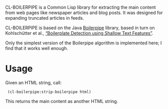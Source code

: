 CL-BOILERPIPE is a Common Lisp library for extracting the main content
from web pages like newspaper articles and blog posts. It was designed for expanding truncated articles in feeds.

CL-BOILERPIPE is based on the Java [Boilerpipe][] library, based in
turn on Kohlschütter et al.,
[“Boilerplate Detection using Shallow Text Features”][paper].

Only the simplest version of the Boilerpipe algorithm is implemented
here; I find that it works well enough.

# Usage

Given an HTML string, call:

     (cl-boilerpipe:strip-boilerpipe html)

This returns the main content as another HTML string.

[TBRSS]: https://tbrss.com
[Boilerpipe]: https://github.com/kohlschutter/boilerpipe
[paper]: http://www.l3s.de/~kohlschuetter/boilerplate/
[FXML]: https://github.com/TBRSS/FXML
